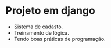 # Projeto em django

-  Sistema de cadasto.
-  Treinamento de lógica.
-  Tendo boas práticas de programação.
